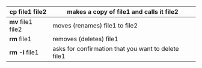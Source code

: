 |**cp** file1 file2|makes a copy of file1 and calls it file2|
|---|---|
|**mv** file1 file2|moves (renames) file1 to file2|
|**rm** file1|removes (deletes) file1|
|**rm -i** file1|asks for confirmation that you want to delete file1|